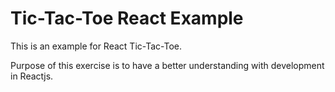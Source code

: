# Tic-Tac-Toe React Example

This is an example for React Tic-Tac-Toe.

Purpose of this exercise is to have a better understanding with development in Reactjs. 
